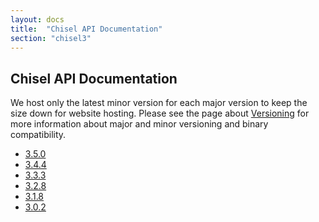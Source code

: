 ```yaml
---
layout: docs
title:  "Chisel API Documentation"
section: "chisel3"
---
```


## Chisel API Documentation

We host only the latest minor version for each major version to keep the size down for website hosting.
Please see the page about [Versioning](../chisel3/docs/appendix/versioning.html) for more information about major and minor versioning and binary compatibility.

* [3.5.0](3.5.0/)
* [3.4.4](3.4.4/)
* [3.3.3](3.3.3/)
* [3.2.8](3.2.8/)
* [3.1.8](3.1.8/)
* [3.0.2](3.0.2/)

